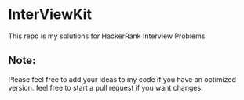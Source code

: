 # InterViewKit
This  repo is my solutions for HackerRank Interview Problems



## Note:
Please feel free to add your ideas to my code if you have an optimized version. feel free to start a pull request if you want changes.
